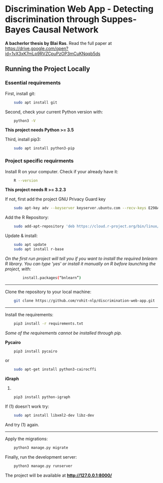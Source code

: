 # Discrimination Web App - Detecting discrimination through Suppes-Bayes Causal Network
**A bacherlor thesis by Blai Ras**. Read the full paper at https://drive.google.com/open?id=1vX3xK7mLp9RVZCpuPzOP3mCuKNqqb5ds

## Running the Project Locally

### Essential requirements

First, install git:

```bash
	sudo apt install git
```

Second, check your current Python version with:

```bash
	python3 -V
```

**This project needs Python >= 3.5**

Third, install pip3:

```bash
	sudo apt install python3-pip
```

### Project specific requirments

Install R on your computer. Check if your already have it:

```bash
	R --version
```

**This project needs R >= 3.2.3**


If not, first add the project GNU Privacy Guard key 

```bash
	sudo apt-key adv --keyserver keyserver.ubuntu.com --recv-keys E298A3A825C0D65DFD57CBB651716619E084DAB9
```

Add the R Repository:

```bash
	sudo add-apt-repository 'deb https://cloud.r-project.org/bin/linux/ubuntu bionic-cran35/'
```

Update & install:

```bash
	sudo apt update
	sudo apt install r-base
```

*On the first run project will tell you if you want to install the required bnlearn R library. You can type 'yes' or install it manually on R before launching the project, with:*

```bash
		install.packages(“bnlearn”)
```

---

Clone the repository to your local machine:

```bash
	git clone https://github.com/rohit-nlp/discrimination-web-app.git
```

---

Install the requirements:

```bash
	pip3 install -r requirements.txt
```

*Some of the requirements cannot be installed through pip.*

**Pycairo**

```bash
	pip3 install pycairo
```
or

```bash
	sudo apt-get install python3-cairocffi
```

**iGraph**

1.
```bash
	pip3 install python-igraph
```

If (1) doesn't work try:

```bash
	sudo apt install libxml2-dev libz-dev
```

And try (1) again.

---

Apply the migrations:

```bash
	python3 manage.py migrate
```

Finally, run the development server:

```bash
	python3 manage.py runserver
```

The project will be available at **http://127.0.0.1:8000/**
